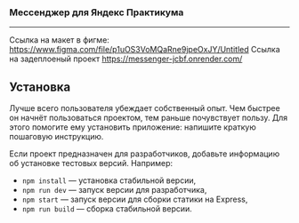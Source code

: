 ### Мессенджер для Яндекс Практикума

---
Ссылка на макет в фигме: https://www.figma.com/file/p1uOS3VoMQaRne9jpeOxJY/Untitled
Ссылка на задеплоеный проект https://messenger-jcbf.onrender.com/


## Установка

Лучше всего пользователя убеждает собственный опыт. Чем быстрее он начнёт пользоваться проектом, тем раньше почувствует пользу. Для этого помогите ему установить приложение: напишите краткую пошаговую инструкцию.

Если проект предназначен для разработчиков, добавьте информацию об установке тестовых версий. Например:

- `npm install` — установка стабильной версии,
- `npm run dev` — запуск версии для разработчика,
- `npm start` — запуск версии для сборки статики на Express,
- `npm run build` — сборка стабильной версии.
